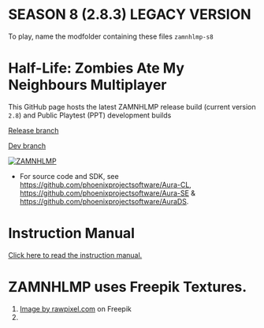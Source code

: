 # SEASON 8 (2.8.3) LEGACY VERSION
To play, name the modfolder containing these files `zamnhlmp-s8`

# Half-Life: Zombies Ate My Neighbours Multiplayer
This GitHub page hosts the latest ZAMNHLMP release build (current version `2.8`) and Public Playtest (PPT) development builds

[Release branch](https://github.com/phoenixprojectsoftware/zamnhlmp)

[Dev branch](https://github.com/phoenixprojectsoftware/zamnhlmp/tree/dev)

<a href="https://www.moddb.com/mods/zamnhlmp" title="View ZAMNHLMP on Mod DB" target="_blank"><img src="https://button.moddb.com/popularity/medium/mods/45317.png" alt="ZAMNHLMP" /></a>

- For source code and SDK, see https://github.com/phoenixprojectsoftware/Aura-CL, https://github.com/phoenixprojectsoftware/Aura-SE & https://github.com/phoenixprojectsoftware/AuraDS.

# Instruction Manual
[Click here to read the instruction manual.](https://phoenixprojectsoftware.github.io/zamnhlmp/Manual/Instruction%20Manual.pdf)

# ZAMNHLMP uses Freepik Textures.
1. <a href="https://www.freepik.com/free-photo/black-concrete-textured-background_18998285.htm#query=matte%20black%20texture&position=0&from_view=keyword&track=ais">Image by rawpixel.com</a> on Freepik
2. 
